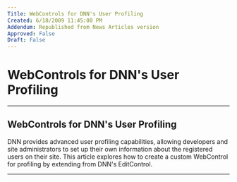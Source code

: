 ```yaml
---
Title: WebControls for DNN's User Profiling
Created: 6/18/2009 11:45:00 PM
Addendum: Republished from News Articles version
Approved: False
Draft: False
---
```

# WebControls for DNN's User Profiling

---

## WebControls for DNN's User Profiling


DNN provides advanced user profiling capabilities, allowing developers and site administrators to set up their own information about the registered users on their site. This article explores how to create a custom WebControl for profiling by extending from DNN's EditControl.


<script src="/DesktopModules/itcMetaPost/js/mg.js" type="text/javascript"></script>


---

